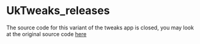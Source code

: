 # UkTweaks_releases


The source code for this variant of the tweaks app is closed, you may look at the original source code [here](https://github.com/corsicanu/hKtweaks)
